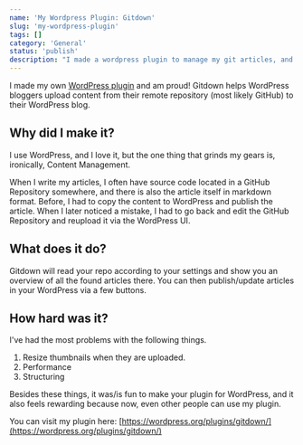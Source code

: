 ```yaml
---
name: 'My Wordpress Plugin: Gitdown'
slug: 'my-wordpress-plugin'
tags: []
category: 'General'
status: 'publish'
description: "I made a wordpress plugin to manage my git articles, and now I want to tell you about it!"
---
```


I made my own [WordPress plugin](https://wordpress.org/plugins/gitdown/) and am proud! Gitdown helps WordPress bloggers upload content from their remote repository (most likely GitHub) to their WordPress blog.

## Why did I make it?

I use WordPress, and I love it, but the one thing that grinds my gears is, ironically, Content Management.

When I write my articles, I often have source code located in a GitHub Repository somewhere, and there is also the article itself in markdown format. Before, I had to copy the content to WordPress and publish the article. When I later noticed a mistake, I had to go back and edit the GitHub Repository and reupload it via the WordPress UI.

## What does it do?

Gitdown will read your repo according to your settings and show you an overview of all the found articles there. You can then publish/update articles in your WordPress via a few buttons.

## How hard was it?

I've had the most problems with the following things.

1. Resize thumbnails when they are uploaded.
2. Performance
3. Structuring

Besides these things, it was/is fun to make your plugin for WordPress, and it also feels rewarding because now, even other people can use my plugin.

You can visit my plugin here: [https://wordpress.org/plugins/gitdown/](https://wordpress.org/plugins/gitdown/)